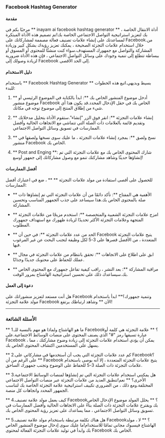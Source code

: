 ### Facebook Hashtag Generator

#### مقدمة
مرحبًا بكم في ** inayam ai facebook hashtag generator ** ، أداة الانتقال الخاصة بك لتعزيز استراتيجية التواصل الاجتماعي الخاصة بك!تم تصميم هذه الأداة المبتكرة لمساعدتك على إنشاء علامات تصنيف فعالة مصممة لمشاركاتك على Facebook.من خلال استخدام علامات التجزئة الصحيحة ، يمكنك تعزيز رؤيةك بشكل كبير وزيادة المشاركة والتواصل مع جمهورك المستهدف.سواء كنت منشئًا للمحتوى أو المسوق أو ببساطة تتطلع إلى تنمية وجودك على وسائل التواصل الاجتماعي ، فإن هذه الأداة ضرورية لزيادة وصولك إلى Facebook إلى الحد الأقصى.

#### دليل الاستخدام
باستخدام ** Facebook Hashtag Generator ** بسيط وبديهي.اتبع هذه الخطوات للبدء:

1. ** أدخل موضوع المنشور الخاص بك **: ابدأ بالكتابة في الموضوع الرئيسي أو موضوع منشور Facebook الخاص بك في حقل الإدخال المحدد.قد يكون هذا أي شيء من إطلاق المنتج إلى موضوع توجه في مكانك.

2. ** إنشاء علامات التجزئة **: انقر فوق الزر "إنشاء".ستقوم الأداة بتحليل مدخلاتك وتقديم قائمة بالعلامات ذات الصلة التي تتماشى مع الاتجاهات الحالية وأفضل الممارسات في تسويق وسائل التواصل الاجتماعي.

3. ** نسخ ولصق **: بمجرد إنشاء علامات التجزئة ، ما عليك سوى نسخها ولصقها في منشور Facebook الخاص بك.

4. ** Post and Enging **: شارك المحتوى الخاص بك مع علامات التجزئة التي تم إنشاؤها حديثًا وشاهد مشاركتك تنمو مع وصول مشاركاتك إلى جمهور أوسع!

#### أفضل الممارسات
للحصول على أقصى استفادة من مولد علامات التجزئة ** ** ، ضع في اعتبارك أفضل الممارسات:

- ** الأهمية هي المفتاح **: تأكد دائمًا من أن علامات التجزئة التي تم إنشاؤها ذات صلة بالمحتوى الخاص بك.هذا سيساعد على جذب الجمهور المناسب وتحسين المشاركة.

- ** امزج علامات التجزئة الشعبية والمتخصصة **: استخدم مزيجًا من علامات التجزئة المتجهة وعلامات التجزئة الأكثر تحديدًا لزيادة ظهورك مع استهداف جمهورك المطلوب.

- ** الحد من عدد علامات التجزئة **: في حين أن Facebook يتيح علامات التجزئة المتعددة ، من الأفضل قصرها على 3-5 لكل وظيفة لتجنب البحث عن غير المرغوب فيها.

- ** ابق على اطلاع على الاتجاهات **: تحقق بانتظام من علامات التجزئة في مجال عملك للحفاظ على محتوىك جديدًا وجذابًا.

- ** مراقبة المشاركة **: بعد النشر ، راقب كيفية تفاعل جمهورك مع المحتوى الخاص بك.سيساعدك ذلك على تحسين استراتيجية الهاشتاج بمرور الوقت.

#### دعوة إلى العمل
هل أنت مستعد لتعزيز منشوراتك على Facebook وتنمية جمهورك؟** ابدأ باستخدام مولد علامة التجزئة Facebook الآن ** وشاهد ارتباطك يرتفع!

---

### الأسئلة الشائعة

** 1.ما هو الهاشتاج ولماذا هو مهم بالنسبة للـ Facebook؟ **
علامة التجزئة هي كلمة أو عبارة تسبقها رمز "#" الذي يصنف المحتوى على منصات الوسائط الاجتماعية.على Facebook ، يمكن أن يؤدي استخدام علامات التجزئة إلى زيادة وضوح مشاركتك ، مما يسهل على المستخدمين اكتشاف المحتوى الخاص بك.

** 2.كم عدد علامات التجزئة التي يجب أن أستخدمها في مشاركاتي على Facebook؟ **
على الرغم من أن Facebook يتيح علامات التجزئة المتعددة ، إلا أنه يوصى باستخدام علامات التجزئة ذات الصلة 3-5 للحفاظ على الوضوح وتجنب جمهورك الساحق.

** 3.هل يمكنني استخدام علامات التجزئة التي تم إنشاؤها لمنصات الوسائط الاجتماعية الأخرى؟ **
نعم!تنطبق العديد من علامات التجزئة عبر منصات التواصل الاجتماعي المختلفة.ومع ذلك ، من الضروري تكييف استراتيجية علامة التجزئة الخاصة بك لتناسب الجمهور المحدد واتجاهات كل منصة.

** 4.كيف يعمل مولد علامة تصنيف Facebook؟ **
يحلل المولد موضوع الإدخال الخاص بك ويقترح علامات التجزئة ذات الصلة بناءً على الاتجاهات الحالية وأفضل الممارسات في تسويق وسائل التواصل الاجتماعي ، مما يساعدك على تعزيز رؤية المحتوى الخاص بك.

** 5.هل هناك تكلفة مرتبطة باستخدام مولد علامة تصنيف Facebook؟ **
لا ، مولد الهاشتاج فيسبوك مجاني تمامًا للاستخدام!ما عليك سوى إدخال موضوع المنشور الخاص بك وابدأ في توليد علامات التجزئة الفعالة لمحتوى Facebook الخاص بك.